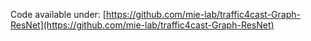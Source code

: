 Code available under: [https://github.com/mie-lab/traffic4cast-Graph-ResNet](https://github.com/mie-lab/traffic4cast-Graph-ResNet)
